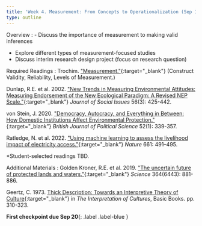 ```yaml
---
title: 'Week 4. Measurement: From Concepts to Operationalization (Sep 17)'
type: outline
---
```


Overview
: - Discuss the importance of measurement to making valid inferences
  - Explore different types of measurement-focused studies
  - Discuss interim research design project (focus on research question)

Required Readings
: Trochim. ["Measurement."](https://conjointly.com/kb/measurement-in-research/){:target="_blank"} (Construct Validity, Reliability, Levels of Measurement.)

  Dunlap, R.E. et al. 2002. ["New Trends in Measuring Environmental Attitudes: Measuring Endorsement of the New Ecological Paradigm: A Revised NEP Scale."](https://doi.org/10.1111/0022-4537.00176){:target="_blank"} _Journal of Social Issues_ 56(3): 425-442.
  
  von Stein, J. 2020. ["Democracy, Autocracy, and Everything in Between: How Domestic Institutions Affect Environmental Protection."](https://doi.org/10.1017/S000712342000054X){:target="_blank"} _British Journal of Political Science_ 52(1): 339-357.
  
  Ratledge, N. et al. 2022. ["Using machine learning to assess the livelihood impact of electricity access."](https://doi.org/10.1038/s41586-022-05322-8){:target="_blank"} _Nature_ 661: 491–495.
  
  *Student-selected readings TBD.

Additional Materials
: Golden Kroner, R.E. et al. 2019. ["The uncertain future of protected lands and waters."](https://doi.org/10.1126/science.aau5525){:target="_blank"} _Science_ 364(6443): 881-886.
  
  Geertz, C. 1973. [Thick Description: Towards an Interpretive Theory of Culture](https://philpapers.org/archive/GEETTD.pdf){:target="_blank"} in _The Interpretation of Cultures_, Basic Books. pp. 310-323.

**First checkpoint due Sep 20**{: .label .label-blue }
